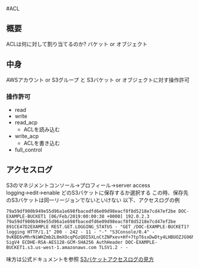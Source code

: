 #ACL
## 概要
ACLは何に対して割り当てるのか?
バケット or オブジェクト

## 中身
AWSアカウント or S3グループ
と
S3バケット or オブジェクトに対す操作許可

### 操作許可
- read
- write
- read_acp
    - ACLを読み込む
- write_acp
    - ACLを書き込む
- full_control

## アクセスログ
S3のマネジメントコンソール→プロフィール→server access logging→edit→enable
どのS3バケットに保存するか選択する
この時、保存先のS3バケットは同一リージョンでないといけない
以下、アクセスログの例
```
79a59df900b949e55d96a1e698fbacedfd6e09d98eacf8f8d5218e7cd47ef2be DOC-EXAMPLE-BUCKET1 [06/Feb/2019:00:00:38 +0000] 192.0.2.3 79a59df900b949e55d96a1e698fbacedfd6e09d98eacf8f8d5218e7cd47ef2be 891CE47D2EXAMPLE REST.GET.LOGGING_STATUS - "GET /DOC-EXAMPLE-BUCKET1?logging HTTP/1.1" 200 - 242 - 11 - "-" "S3Console/0.4" - 9vKBE6vMhrNiWHZmb2L0mXOcqPGzQOI5XLnCtZNPxev+Hf+7tpT6sxDwDty4LHBUOZJG96N1234= SigV4 ECDHE-RSA-AES128-GCM-SHA256 AuthHeader DOC-EXAMPLE-BUCKET1.s3.us-west-1.amazonaws.com TLSV1.2 - -
```
味方は公式ドキュメントを参照
[S3バケットアクセスログの見方](https://docs.aws.amazon.com/ja_jp/AmazonS3/latest/userguide/LogFormat.html)
